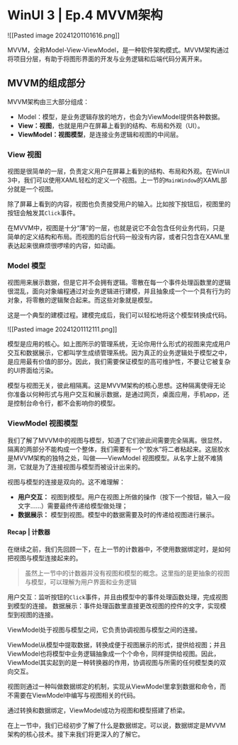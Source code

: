 # WinUI 3 | Ep.4 MVVM架构

![[Pasted image 20241201101616.png]]

MVVM，全称Model-View-ViewModel，是一种软件架构模式。MVVM架构通过将项目分层，有助于将图形界面的开发与业务逻辑和后端代码分离开来。

## MVVM的组成部分

MVVM架构由三大部分组成：
- Model：模型，是业务逻辑存放的地方，也会为ViewModel提供各种数据。
- **View：视图**，也就是用户在屏幕上看到的结构、布局和外观（UI）。
- **ViewModel：视图模型**，是连接业务逻辑和视图的中间层。

### View 视图

视图是很简单的一层，负责定义用户在屏幕上看到的结构、布局和外观。在WinUI 3中，我们可以使用XAML轻松的定义一个视图。上一节的`MainWindow`的XAML部分就是一个视图。

除了屏幕上看到的内容，视图也负责接受用户的输入。比如按下按钮后，视图里的按钮会触发其`Click`事件。

在MVVM中，视图是十分“薄”的一层，也就是说它不会包含任何业务代码，只是简单的定义结构和布局。而视图的后台代码一般没有内容，或者只包含在XAML里表达起来很麻烦很啰嗦的内容，如动画。

### Model 模型

视图用来展示数据，但是它并不会拥有逻辑。零散在每一个事件处理函数里的逻辑很混乱，面向对象编程通过对业务逻辑进行建模，并且抽象成一个一个具有行为的对象，将零散的逻辑聚合起来。而这些对象就是模型。

这是一个典型的建模过程。建模完成后，我们可以轻松地将这个模型转换成代码。

![[Pasted image 20241201112111.png]]

模型是应用的核心。如上图所示的管理系统，无论你用什么形式的视图来完成用户交互和数据展示，它都叫学生成绩管理系统。因为真正的业务逻辑处于模型之中，是应用最有价值的部分。因此，我们需要保证模型的高可维护性，不要让它被复杂的UI界面给污染。

模型与视图无关，彼此相隔离。这是MVVM架构的核心思想。这种隔离使得无论你准备以何种形式与用户交互和展示数据，是通过网页，桌面应用，手机app，还是控制台命令行，都不会影响你的模型。

### ViewModel 视图模型

我们了解了MVVM中的视图与模型，知道了它们彼此间需要完全隔离。很显然，隔离的两部分不能构成一个整体，我们需要有一个“胶水”将二者粘起来。这层胶水是MVVM架构的独特之处，叫做——ViewModel 视图模型。从名字上就不难猜测，它就是为了连接视图与模型而被设计出来的。

视图与模型的连接是双向的。这不难理解：
- **用户交互：** 视图到模型。用户在视图上所做的操作（按下一个按钮，输入一段文字……）需要最终传递给模型做处理；
- **数据展示：** 模型到视图。模型中的数据需要及时的传递给视图进行展示。
#### Recap | 计数器

在继续之前，我们先回顾一下，在上一节的计数器中，不使用数据绑定时，是如何把视图与模型连接起来的。

>虽然上一节中的计数器并没有视图和模型的概念。这里指的是更抽象的视图与模型，可以理解为用户界面和业务逻辑

用户交互：监听按钮的`Click`事件，并且由模型中的事件处理函数处理，完成视图到模型的连接。
数据展示：事件处理函数里直接更改视图的控件的文字，实现模型到视图的连接。

ViewModel处于视图与模型之间，它负责协调视图与模型之间的连接。

ViewModel从模型中提取数据，转换成便于视图展示的形式，提供给视图；并且ViewModel也将模型中业务逻辑抽象成一个个命令，同样提供给视图。因此，ViewModel其实起到的是一种转换器的作用，协调视图与所需的任何模型类的双向交互。

视图则通过一种叫做数据绑定的机制，实现从ViewModel里拿到数据和命令，而不需要在ViewModel中编写与视图相关的代码。

通过转换和数据绑定，ViewModel成功为视图和模型搭建了桥梁。

在上一节中，我们已经初步了解了什么是数据绑定。可以说，数据绑定是MVVM架构的核心技术。接下来我们将更深入的了解它。


